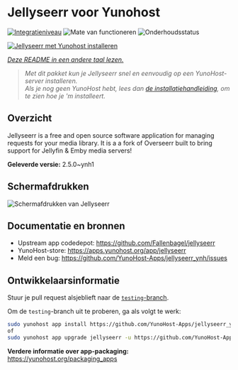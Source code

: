 <!--
NB: Deze README is automatisch gegenereerd door <https://github.com/YunoHost/apps/tree/master/tools/readme_generator>
Hij mag NIET handmatig aangepast worden.
-->

# Jellyseerr voor Yunohost

[![Integratieniveau](https://apps.yunohost.org/badge/integration/jellyseerr)](https://ci-apps.yunohost.org/ci/apps/jellyseerr/)
![Mate van functioneren](https://apps.yunohost.org/badge/state/jellyseerr)
![Onderhoudsstatus](https://apps.yunohost.org/badge/maintained/jellyseerr)

[![Jellyseerr met Yunohost installeren](https://install-app.yunohost.org/install-with-yunohost.svg)](https://install-app.yunohost.org/?app=jellyseerr)

*[Deze README in een andere taal lezen.](./ALL_README.md)*

> *Met dit pakket kun je Jellyseerr snel en eenvoudig op een YunoHost-server installeren.*  
> *Als je nog geen YunoHost hebt, lees dan [de installatiehandleiding](https://yunohost.org/install), om te zien hoe je 'm installeert.*

## Overzicht

Jellyseerr is a free and open source software application for managing requests for your media library. It is a a fork of Overseerr built to bring support for Jellyfin & Emby media servers!

**Geleverde versie:** 2.5.0~ynh1

## Schermafdrukken

![Schermafdrukken van Jellyseerr](./doc/screenshots/jellyseerr.png)

## Documentatie en bronnen

- Upstream app codedepot: <https://github.com/Fallenbagel/jellyseerr>
- YunoHost-store: <https://apps.yunohost.org/app/jellyseerr>
- Meld een bug: <https://github.com/YunoHost-Apps/jellyseerr_ynh/issues>

## Ontwikkelaarsinformatie

Stuur je pull request alsjeblieft naar de [`testing`-branch](https://github.com/YunoHost-Apps/jellyseerr_ynh/tree/testing).

Om de `testing`-branch uit te proberen, ga als volgt te werk:

```bash
sudo yunohost app install https://github.com/YunoHost-Apps/jellyseerr_ynh/tree/testing --debug
of
sudo yunohost app upgrade jellyseerr -u https://github.com/YunoHost-Apps/jellyseerr_ynh/tree/testing --debug
```

**Verdere informatie over app-packaging:** <https://yunohost.org/packaging_apps>
